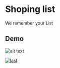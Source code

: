 
# Shoping list  

We remember your List

## Demo

![alt text](https://i.ibb.co/5WyCsBb/last.gif")



<a href="https://ibb.co/5WyCsBb"><img src="l" alt="last" border="0"></a>
